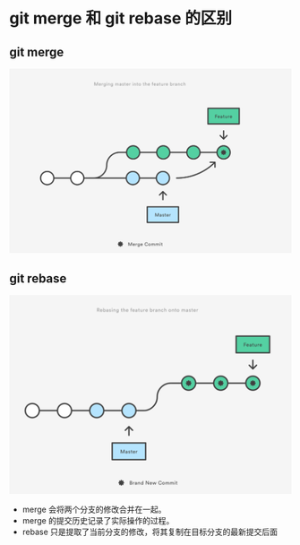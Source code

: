 # git merge 和 git rebase 的区别

## git merge

![](/assets/gitmergenew.png)

## git rebase

![](/assets/gitrebase.png)

* merge 会将两个分支的修改合并在一起。
* merge 的提交历史记录了实际操作的过程。
* rebase 只是提取了当前分支的修改，将其复制在目标分支的最新提交后面



